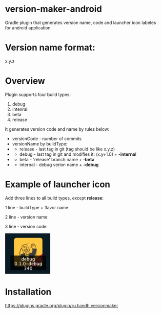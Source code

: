 # version-maker-android
Gradle plugin that generates version name, code and launcher icon labeles for android application

# Version name format:

x.y.z

# Overview

Plugin supports four build types:
1. debug
2. intenral
2. beta
4. release

It generates version code and name by rules below:
* versionCode - number of commits
* versionName by buildType:
* * release - last tag in git (tag should be like x.y.z)
* * debug - last tag in git and modifies it: (x.y+1.0) + __-internal__
* * beta - 'release' branch name + __-beta__
* * internal - debug verion name + __-debug__

# Example of launcher icon

Add three lines to all build types, except __release__:

1 line - buildType + flavor name

2 line - version name

3 line - version code

![example](images/example.jpg)

# Installation

https://plugins.gradle.org/plugin/ru.handh.versionmaker
